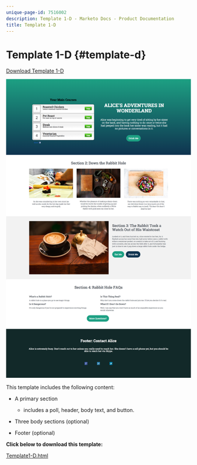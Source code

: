 ```yaml
---
unique-page-id: 7516002
description: Template 1-D - Marketo Docs - Product Documentation
title: Template 1-D
---
```


# Template 1-D {#template-d}

[Download Template 1-D](https://docs.marketo.com/download/attachments/7516002/Template1-D.html?version=1&modificationDate=1432838102000&api=v2)

![](assets/image2015-5-28-13-3a36-3a44.png)

This template includes the following content:

* A primary section

    * includes a poll, header, body text, and button.

* Three body sections (optional)
* Footer (optional)

**Click below to download this template:**

[Template1-D.html](https://docs.marketo.com/download/attachments/7516002/Template1-D.html?version=1&modificationDate=1432838102000&api=v2)
